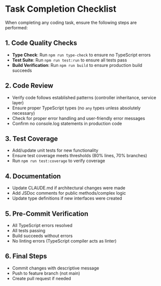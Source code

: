 # Task Completion Checklist

When completing any coding task, ensure the following steps are performed:

## 1. Code Quality Checks
- **Type Check**: Run `npm run type-check` to ensure no TypeScript errors
- **Test Suite**: Run `npm run test:run` to ensure all tests pass
- **Build Verification**: Run `npm run build` to ensure production build succeeds

## 2. Code Review
- Verify code follows established patterns (controller inheritance, service layer)
- Ensure proper TypeScript types (no `any` types unless absolutely necessary)
- Check for proper error handling and user-friendly error messages
- Confirm no console.log statements in production code

## 3. Test Coverage
- Add/update unit tests for new functionality
- Ensure test coverage meets thresholds (80% lines, 70% branches)
- Run `npm run test:coverage` to verify coverage

## 4. Documentation
- Update CLAUDE.md if architectural changes were made
- Add JSDoc comments for public methods/complex logic
- Update type definitions if new interfaces were created

## 5. Pre-Commit Verification
- All TypeScript errors resolved
- All tests passing
- Build succeeds without errors
- No linting errors (TypeScript compiler acts as linter)

## 6. Final Steps
- Commit changes with descriptive message
- Push to feature branch (not main)
- Create pull request if needed